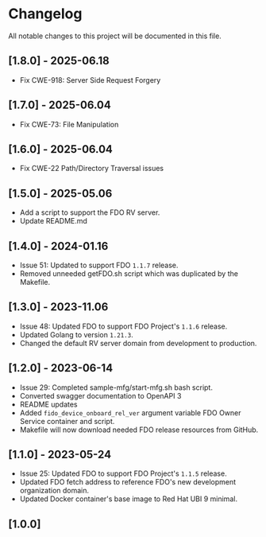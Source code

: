 # Changelog

All notable changes to this project will be documented in this file.
## [1.8.0] - 2025-06.18
-  Fix CWE-918: Server Side Request Forgery

## [1.7.0] - 2025-06.04
-  Fix CWE-73: File Manipulation

## [1.6.0] - 2025-06.04
-  Fix CWE-22 Path/Directory Traversal issues

## [1.5.0] - 2025-05.06
- Add a script to support the FDO RV server.
- Update README.md

## [1.4.0] - 2024-01.16
- Issue 51: Updated to support FDO `1.1.7` release.
- Removed unneeded getFDO.sh script which was duplicated by the Makefile.

## [1.3.0] - 2023-11.06
- Issue 48: Updated FDO to support FDO Project's `1.1.6` release.
- Updated Golang to version `1.21.3`.
- Changed the default RV server domain from development to production.

## [1.2.0] - 2023-06-14
- Issue 29: Completed sample-mfg/start-mfg.sh bash script.
- Converted swagger documentation to OpenAPI 3
- README updates
- Added `fido_device_onboard_rel_ver` argument variable FDO Owner Service container and script.
- Makefile will now download needed FDO release resources from GitHub.

## [1.1.0] - 2023-05-24
- Issue 25: Updated FDO to support FDO Project's `1.1.5` release.
- Updated FDO fetch address to reference FDO's new development organization domain.
- Updated Docker container's base image to Red Hat UBI 9 minimal.

## [1.0.0]
